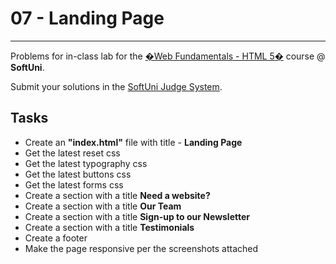 # 07 - Landing Page
------
Problems for in-class lab for the [�Web Fundamentals - HTML 5�](https://softuni.bg/trainings/2265/web-fundamentals-html5-january-2019/) course @ **SoftUni**.

Submit your solutions in the [SoftUni Judge System](https://judge.softuni.bg/Contests/1239/Media-Queries).

## Tasks
* Create an **"index.html"** file with title - **Landing Page**
* Get the latest reset css
* Get the latest typography css
* Get the latest buttons css
* Get the latest forms css
* Create a section with a title **Need a website?**
* Create a section with a title **Our Team**
* Create a section with a title **Sign-up to our Newsletter**
* Create a section with a title **Testimonials**
* Create a footer
* Make the page responsive per the screenshots attached
